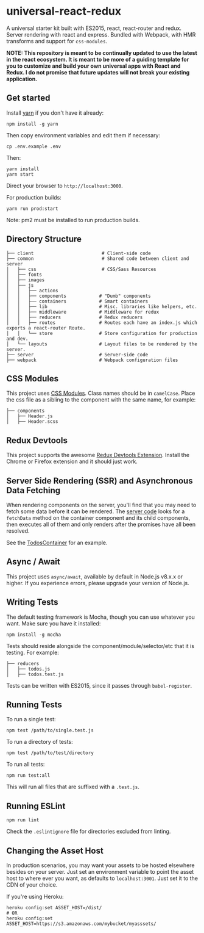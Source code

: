 # universal-react-redux

A universal starter kit built with ES2015, react, react-router and redux. Server
rendering with react and express. Bundled with Webpack, with HMR transforms and
support for `css-modules`.

**NOTE: This repository is meant to be continually updated to use the latest in
the react ecosystem. It is meant to be more of a guiding template for you to
customize and build your own universal apps with React and Redux. I do not
promise that future updates will not break your existing application.**

## Get started

Install [yarn](https://github.com/yarnpkg/yarn) if you don't have it already:
```
npm install -g yarn
```

Then copy environment variables and edit them if necessary:
```
cp .env.example .env
```

Then:
```
yarn install
yarn start
```

Direct your browser to `http://localhost:3000`.

For production builds:

```
yarn run prod:start
```

Note: pm2 must be installed to run production builds.

## Directory Structure
```
├── client                         # Client-side code
├── common                         # Shared code between client and server
│   ├── css                        # CSS/Sass Resources
│   ├── fonts
│   ├── images
│   ├── js
│   │   ├── actions
│   │   ├── components            # "Dumb" components
│   │   ├── containers            # Smart containers
│   │   ├── lib                   # Misc. libraries like helpers, etc.
│   │   ├── middleware            # Middleware for redux
│   │   ├── reducers              # Redux reducers
│   │   ├── routes                # Routes each have an index.js which exports a react-router Route.
│   │   └── store                 # Store configuration for production and dev.
│   └── layouts                   # Layout files to be rendered by the server.
├── server                        # Server-side code
├── webpack                       # Webpack configuration files
```

## CSS Modules
This project uses [CSS Modules](https://github.com/css-modules/css-modules).
Class names should be in `camelCase`. Place the css file as a sibling to the
component with the same name, for example:
```
├── components
│   ├── Header.js
│   ├── Header.scss
```

## Redux Devtools
This project supports the awesome [Redux Devtools Extension](https://github.com/zalmoxisus/redux-devtools-extension). Install the
Chrome or Firefox extension and it should just work.

## Server Side Rendering (SSR) and Asynchronous Data Fetching
When rendering components on the server, you'll find that you may need to fetch
some data before it can be rendered. The [server code](server/server.js) looks
for a `fetchData` method on the container component and its child components,
then executes all of them and only renders after the promises have all been
resolved.

See the [TodosContainer](common/js/containers/Todos/index.js) for an example.

## Async / Await
This project uses `async/await`, available by default in Node.js v8.x.x or
higher. If you experience errors, please upgrade your version of Node.js.

## Writing Tests
The default testing framework is Mocha, though you can use whatever you want.
Make sure you have it installed:

```
npm install -g mocha
```

Tests should reside alongside the component/module/selector/etc that it is
testing. For example:

```
├── reducers
│   ├── todos.js
│   ├── todos.test.js
```

Tests can be written with ES2015, since it passes through `babel-register`.

## Running Tests
To run a single test:
```
npm test /path/to/single.test.js
```

To run a directory of tests:

```
npm test /path/to/test/directory
```

To run all tests:

```
npm run test:all
```

This will run all files that are suffixed with a `.test.js`.

## Running ESLint

```
npm run lint
```

Check the `.eslintignore` file for directories excluded from linting.

## Changing the Asset Host

In production scenarios, you may want your assets to be hosted elsewhere besides
on your server. Just set an environment variable to point the asset host to
where ever you want, as defaults to `localhost:3001`. Just set it to the CDN of
your choice.

If you're using Heroku:
```
heroku config:set ASSET_HOST=/dist/
# OR
heroku config:set ASSET_HOST=https://s3.amazonaws.com/mybucket/myasssets/
```
